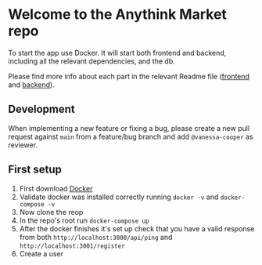 # Welcome to the Anythink Market repo

To start the app use Docker. It will start both frontend and backend, including all the relevant dependencies, and the db.

Please find more info about each part in the relevant Readme file ([frontend](frontend/readme.md) and [backend](backend/README.md)).

## Development

When implementing a new feature or fixing a bug, please create a new pull request against `main` from a feature/bug branch and add `@vanessa-cooper` as reviewer.

## First setup
1. First download [Docker](https://docs.docker.com/get-docker/)
2. Validate docker was installed correctly running `docker -v` and `docker-compose -v`
3. Now clone the reop
4. In the repo's root run `docker-compose up`
5. After the docker finishes it's set up check that you have a valid response from both `http://localhost:3000/api/ping` and `http://localhost:3001/register`
6. Create a user
